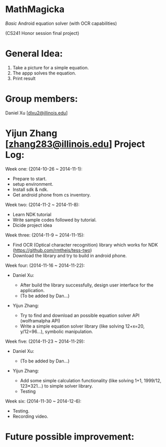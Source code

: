 MathMagicka
======

_Basic_ Android equation solver (with OCR capabilities)

(CS241 Honor session final project)

General Idea:
======
1. Take a picture for a simple equation. 
2. The appp solves the equation.
3. Print result

Group members:
======
Daniel Xu   [dlxu2@illinois.edu]

Yijun Zhang [zhang283@illinois.edu]
Project Log:
======
Week one: (2014-10-26 ~ 2014-11-1):

- Prepare to start.
- setup environment.
- Install sdk & ndk.
- Get android phone from cs inventory.

Week two: (2014-11-2 ~ 2014-11-8):

- Learn NDK tutorial
- Write sample codes followed by tutorial.
- Dicide project idea

Week three: (2014-11-9 ~ 2014-11-15):

- Find OCR (Optical character recognition) library which works for NDK (https://github.com/rmtheis/tess-two)
- Download the library and try to build in android phone.

Week four: (2014-11-16 ~ 2014-11-22):

- Daniel Xu:
	- After build the library successfully, design user interface for the application.
	- (To be added by Dan...)
	
- Yijun Zhang:
	- Try to find and download an possible equation solver API (wolframalpha API)
	- Write a simple equation solver library (like solving 12+x=20, y/12=96...), symbolic manipulation.

Week five: (2014-11-23 ~ 2014-11-29):

- Daniel Xu:
	- (To be added by Dan...)

- Yijun Zhang:
	- Add some simple calculation functionality (like solving 1+1, 1999/12, 123*321...) to simple solver library.
	- Testing

Week six: (2014-11-30 ~ 2014-12-6):

- Testing.
- Recording video.

Future possible improvement:
======
